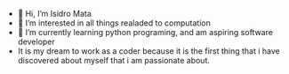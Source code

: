 - 👋 Hi, I’m Isidro Mata
- 👀 I’m interested in all things realaded to computation
- 🌱 I’m currently learning python programing, and am aspiring software developer
- It is my dream to work as a coder because it is the first thing that i have discovered about myself that i am passionate about. 

<!---
EyesOfSiva/EyesOfSiva is a ✨ special ✨ repository because its `README.md` (this file) appears on your GitHub profile.
You can click the Preview link to take a look at your changes.
--->
